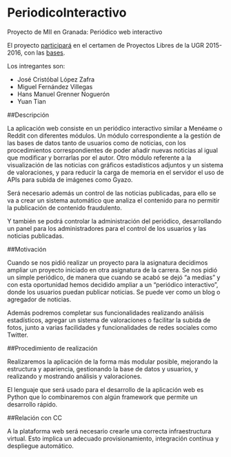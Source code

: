 # PeriodicoInteractivo
Proyecto de MII en Granada: Periódico web interactivo

El proyecto [participará](http://imgur.com/Nx9cLxd) en el certamen de Proyectos Libres de la UGR 2015-2016, con las [bases](https://docs.google.com/document/d/16UsdUV_XXuPUh-Imz4PSgh-2ES_YaAJpZ8fNrbTVpMA/edit).


Los intregantes son:

* José Cristóbal López Zafra
* Miguel Fernández Villegas
* Hans Manuel Grenner Noguerón
* Yuan Tian

##Descripción

La aplicación web consiste en un periódico interactivo similar a Menéame o Reddit con diferentes módulos. Un módulo correspondiente a la gestión de las bases de datos tanto de usuarios como de noticias, con los procedimientos correspondientes de poder añadir nuevas noticias al igual que modificar y borrarlas por el autor. Otro módulo referente a la visualización de las noticias con gráficos estadísticos adjuntos y un sistema de valoraciones, y para reducir la carga de memoria en el servidor el uso de APIs para subida de imágenes como Gyazo.

Será necesario además un control de las noticias publicadas, para ello se va a crear un sistema automático que analiza el contenido para no permitir la publicación de contenido fraudulento. 

Y también se podrá controlar la administración del periódico, desarrollando un panel para los administradores para el control de los usuarios y las noticias publicadas.


##Motivación

Cuando se nos pidió realizar un proyecto para la asignatura decidimos ampliar un proyecto iniciado en otra asignatura de la carrera. Se nos pidió un simple periódico, de manera que cuando se acabó se dejó “a medias” y con esta oportunidad hemos decidido ampliar a un “periódico interactivo”, donde los usuarios puedan publicar noticias. Se puede ver como un blog o agregador de noticias.

Además podremos completar sus funcionalidades realizando análisis estadísticos, agregar un sistema de valoraciones o facilitar la subida de fotos, junto a varias facilidades y funcionalidades de redes sociales como Twitter. 


##Procedimiento de realización

Realizaremos la aplicación de la forma más modular posible, mejorando la estructura y apariencia, gestionando la base de datos y usuarios, y realizando y mostrando análisis y valoraciones.

El lenguaje que será usado para el desarrollo de la aplicación web es Python que lo combinaremos con algún framework que permite un desarrollo rápido.

##Relación con CC

A la plataforma web será necesario crearle una correcta infraestructura virtual. Esto implica un adecuado provisionamiento, integración contínua y despliegue automático. 

